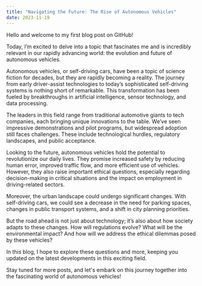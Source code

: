 ```yaml
---
title: "Navigating the Future: The Rise of Autonomous Vehicles"
date: 2023-11-19
---
```


Hello and welcome to my first blog post on GitHub!

Today, I’m excited to delve into a topic that fascinates me and is incredibly relevant in our rapidly advancing world: the evolution and future of autonomous vehicles.

Autonomous vehicles, or self-driving cars, have been a topic of science fiction for decades, but they are rapidly becoming a reality. The journey from early driver-assist technologies to today’s sophisticated self-driving systems is nothing short of remarkable. This transformation has been fueled by breakthroughs in artificial intelligence, sensor technology, and data processing.

The leaders in this field range from traditional automotive giants to tech companies, each bringing unique innovations to the table. We’ve seen impressive demonstrations and pilot programs, but widespread adoption still faces challenges. These include technological hurdles, regulatory landscapes, and public acceptance.

Looking to the future, autonomous vehicles hold the potential to revolutionize our daily lives. They promise increased safety by reducing human error, improved traffic flow, and more efficient use of vehicles. However, they also raise important ethical questions, especially regarding decision-making in critical situations and the impact on employment in driving-related sectors.

Moreover, the urban landscape could undergo significant changes. With self-driving cars, we could see a decrease in the need for parking spaces, changes in public transport systems, and a shift in city planning priorities.

But the road ahead is not just about technology; it’s also about how society adapts to these changes. How will regulations evolve? What will be the environmental impact? And how will we address the ethical dilemmas posed by these vehicles?

In this blog, I hope to explore these questions and more, keeping you updated on the latest developments in this exciting field.

Stay tuned for more posts, and let's embark on this journey together into the fascinating world of autonomous vehicles!

